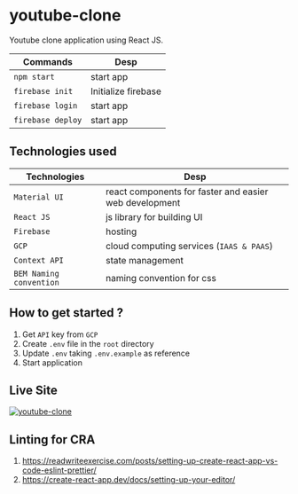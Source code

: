 # youtube-clone
Youtube clone application using React JS.

|       Commands    |     Desp            |
|-------------------|---------------------|
| `npm start`       | start app           |
| `firebase init`   | Initialize firebase |
| `firebase login`  | start app           |
| `firebase deploy` | start app           |
## Technologies used
| Technologies  |          Desp           |
|---------------|-------------------------|
| `Material UI` | react components for faster and easier web development |
| `React JS`    | js library for building UI |
| `Firebase`    | hosting                    |
| `GCP`         | cloud computing services (`IAAS & PAAS`) |
| `Context API` | state management           |
| `BEM Naming convention`| naming convention for css |

## How to get started ?
1. Get `API` key from `GCP`
2. Create `.env` file in the `root` directory
3. Update `.env` taking `.env.example` as reference
4. Start application

 ## Live Site
<a href="https://clone-d09bd.web.app/" rel="youtube">![youtube-clone](https://github.com/sudipstha08/youtube-clone/blob/master/src/assets/images/youtube.png?raw=true)</a>

## Linting for CRA
1. https://readwriteexercise.com/posts/setting-up-create-react-app-vs-code-eslint-prettier/
2. https://create-react-app.dev/docs/setting-up-your-editor/